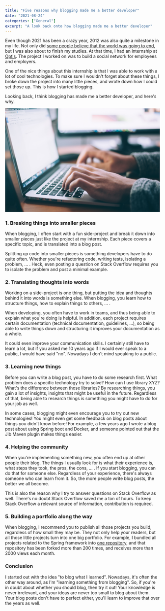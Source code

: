 ```yaml
---
title: "Five reasons why blogging made me a better developer"
date: "2021-08-24"
categories: ["General"]
excerpt: "A look back onto how blogging made me a better developer"
---
```


Even though 2021 has been a crazy year, 2012 was also quite a milestone in my life. 
Not only did [some people believe that the world was going to end](https://en.wikipedia.org/wiki/2012_phenomenon), but I was also about to finish my studies.
At that time, I had an internship at [Optis](http://optis.be/). 
The project I worked on was to build a social network for employees and employers.

One of the nice things about this internship is that I was able to work with a lot of cool technologies. 
To make sure I wouldn't forget about these things, I broke down the project into many little pieces, and wrote down how I could set those up. 
This is how I started blogging.

Looking back, I think blogging has made me a better developer, and here's why.

![Photo of a person at a laptop writing text within a text editor](content/posts/2021/2021-08-24-five-reasons-blogging/images/glenn-carstens-peters-npxXWgQ33ZQ-unsplash.jpg)

### 1. Breaking things into smaller pieces

When blogging, I often start with a fun side-project and break it down into smaller pieces just like the project at my internship.
Each piece covers a specific topic, and is translated into a blog post.

Splitting up code into smaller pieces is something developers have to do quite often.
Whether you're refactoring code, writing tests, isolating a problem, ... . 
Heck, even posting a question on Stack Overflow requires you to isolate the problem and post a minimal example.

### 2. Translating thoughts into words

Working on a side-project is one thing, but putting the idea and thoughts behind it into words is something else. 
When blogging, you learn how to structure things, how to explain things to others, ... .

When developing, you often have to work in teams, and thus being able to explain what you're doing is helpful. 
In addition, each project requires certain documentation (technical documentation, guidelines, ...), so being able to write things down and structuring it improves your documentation as a whole.

It could even improve your communication skills. 
I certainly still have to learn a lot, but if you asked me 10 years ago if I would ever speak to a public, I would have said "no". 
Nowadays I don't mind speaking to a public.

### 3. Learning new things

Before you can write a blog post, you have to do some research first. 
What problem does a specific technology try to solve? 
How can I use library XYZ?
What's the difference between those libraries? 
By researching things, you gain a lot of insights, insights that might be useful in the future. 
Regardless of that, being able to research things is something you might have to do for your job as well.

In some cases, blogging might even encourage you to try out new technologies! 
You might even get some feedback on blog posts about things you didn't know before! 
For example, a few years ago I wrote a blog post about using Spring boot and Docker, and someone pointed out that the Jib Maven plugin makes things  easier.

### 4. Helping the community

When you're implementing something new, you often end up at other people their blog. 
The things I usually look for is what their experience is, what steps they took, the pros, the cons, ... . 
If you start blogging, you can do that for someone else. 
Regardless of your experience, there's always someone who can learn from it. 
So, the more people write blog posts, the better we all become.

This is also the reason why I try to answer questions on Stack Overflow as well. 
There's no doubt Stack Overflow saved me a ton of hours. 
To keep Stack Overflow a relevant source of information, contribution is required.

### 5. Building a portfolio along the way

When blogging, I recommend you to publish all those projects you build, regardless of how small they may be. 
They not only help your readers, but all those little projects turn into one big portfolio. 
For example, I bundled all projects related to the Spring framework into [one repository](https://github.com/g00glen00b/spring-samples), and that repository has been forked more than 200 times, and receives more than 2000 views each month.

### Conclusion

I started out with the idea "to blog what I learned". 
Nowadays, it's often the other way around, as I'm "learning something from blogging". 
So, if you're in doubt about whether you should blog, then try it out! 
Your knowledge is never irrelevant, and your ideas are never too small to blog about them. 
Your blog posts don't have to perfect either, you'll learn to improve that over the years as well.